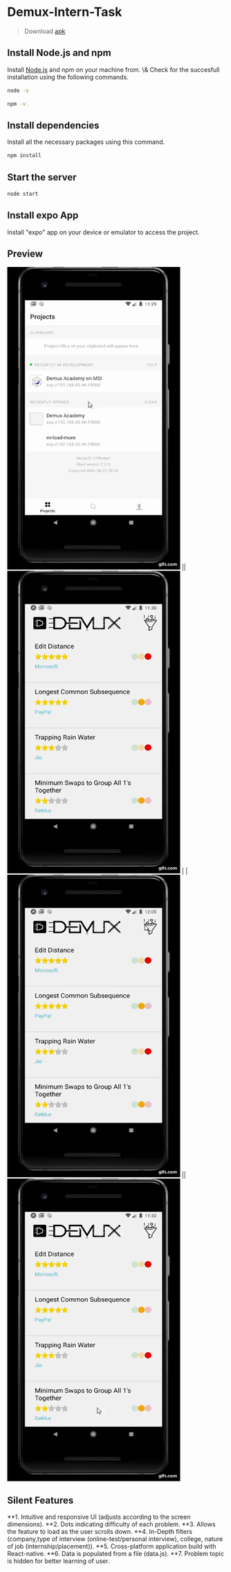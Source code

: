 # Demux-Intern-Task

> Download [apk](https://drive.google.com/file/d/1zk5zhm6X70Y0DT67WwXTD50v4TNUHVVj/view?usp=sharing)

## Install Node.js and npm

Install [Node.js](https://nodejs.org/en/download/) and npm on your machine from. 
\\& Check for the succesfull installation using the following commands.
```sh
node -v
```
```sh
npm -v.
```
## Install dependencies
Install all the necessary packages using this command.
```sh
npm install
```

## Start the server
```sh
node start
```
## Install expo App

Install "expo" app on your device or emulator to access the project.

## Preview

<img src="https://github.com/ishanarya0/Demux-Intern-Task/blob/main/gifs/gif.gif" width="400" height="700" /> || <img src="https://github.com/ishanarya0/Demux-Intern-Task/blob/main/gifs/gif1.gif" width="400" height="700" /> |
|<img src="https://github.com/ishanarya0/Demux-Intern-Task/blob/main/gifs/gif2.gif" width="400" height="700" /> || <img src="https://github.com/ishanarya0/Demux-Intern-Task/blob/main/gifs/gif3.gif" width="400" height="700" />

## Silent Features
**1. Intuitive and responsive UI (adjusts according to the screen dimensions).
**2. Dots indicating difficulty of each problem.
**3. Allows the feature to load as the user scrolls down.
**4. In-Depth filters (company,type of interview (online-test/personal interview), college, nature of job (internship/placement)).
**5. Cross-platform application build with React-native.
**6. Data is populated from a file (data.js).
**7. Problem topic is hidden for better learning of user.



